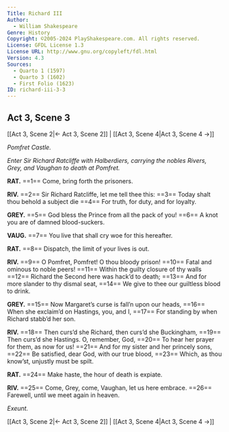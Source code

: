 ```yaml
---
Title: Richard III
Author: 
  - William Shakespeare
Genre: History
Copyright: ©2005-2024 PlayShakespeare.com. All rights reserved.
License: GFDL License 1.3
License URL: http://www.gnu.org/copyleft/fdl.html
Version: 4.3
Sources:
  - Quarto 1 (1597)
  - Quarto 3 (1602)
  - First Folio (1623)
ID: richard-iii-3-3
---
```


## Act 3, Scene 3
[[Act 3, Scene 2|← Act 3, Scene 2]] | [[Act 3, Scene 4|Act 3, Scene 4 →]]

*Pomfret Castle.*

*Enter Sir Richard Ratcliffe with Halberdiers, carrying the nobles Rivers, Grey, and Vaughan to death at Pomfret.*

**RAT.**
==1== Come, bring forth the prisoners.

**RIV.**
==2== Sir Richard Ratcliffe, let me tell thee this:
==3== Today shalt thou behold a subject die
==4== For truth, for duty, and for loyalty.

**GREY.**
==5== God bless the Prince from all the pack of you!
==6== A knot you are of damned blood-suckers.

**VAUG.**
==7== You live that shall cry woe for this hereafter.

**RAT.**
==8== Dispatch, the limit of your lives is out.

**RIV.**
==9== O Pomfret, Pomfret! O thou bloody prison!
==10== Fatal and ominous to noble peers!
==11== Within the guilty closure of thy walls
==12== Richard the Second here was hack’d to death;
==13== And for more slander to thy dismal seat,
==14== We give to thee our guiltless blood to drink.

**GREY.**
==15== Now Margaret’s curse is fall’n upon our heads,
==16== When she exclaim’d on Hastings, you, and I,
==17== For standing by when Richard stabb’d her son.

**RIV.**
==18== Then curs’d she Richard, then curs’d she Buckingham,
==19== Then curs’d she Hastings. O, remember, God,
==20== To hear her prayer for them, as now for us!
==21== And for my sister and her princely sons,
==22== Be satisfied, dear God, with our true blood,
==23== Which, as thou know’st, unjustly must be spilt.

**RAT.**
==24== Make haste, the hour of death is expiate.

**RIV.**
==25== Come, Grey, come, Vaughan, let us here embrace.
==26== Farewell, until we meet again in heaven.

*Exeunt.*

[[Act 3, Scene 2|← Act 3, Scene 2]] | [[Act 3, Scene 4|Act 3, Scene 4 →]]